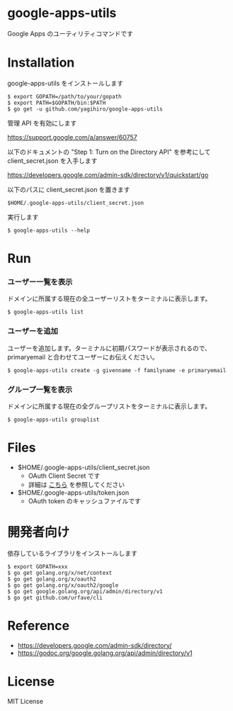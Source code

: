 # google-apps-utils

Google Apps のユーティリティコマンドです

# Installation

google-apps-utils をインストールします

```
$ export GOPATH=/path/to/your/gopath
$ export PATH=$GOPATH/bin:$PATH
$ go get -u github.com/yagihiro/google-apps-utils
```

管理 API を有効にします

https://support.google.com/a/answer/60757

以下のドキュメントの "Step 1: Turn on the Directory API" を参考にして client_secret.json を入手します

https://developers.google.com/admin-sdk/directory/v1/quickstart/go

以下のパスに client_secret.json を置きます

```
$HOME/.google-apps-utils/client_secret.json
```

実行します
```
$ google-apps-utils --help
```


# Run

### ユーザー一覧を表示

ドメインに所属する現在の全ユーザーリストをターミナルに表示します。
```
$ google-apps-utils list
```

### ユーザーを追加

ユーザーを追加します。ターミナルに初期パスワードが表示されるので、primaryemail と合わせてユーザーにお伝えください。
```
$ google-apps-utils create -g givenname -f familyname -e primaryemail
```

### グループ一覧を表示

ドメインに所属する現在の全グループリストをターミナルに表示します。
```
$ google-apps-utils grouplist
```

# Files

* $HOME/.google-apps-utils/client_secret.json
  * OAuth Client Secret です
  * 詳細は [こちら](https://developers.google.com/admin-sdk/directory/v1/quickstart/go) を参照してください
* $HOME/.google-apps-utils/token.json
  * OAuth token のキャッシュファイルです

# 開発者向け

依存しているライブラリをインストールします

```
$ export GOPATH=xxx
$ go get golang.org/x/net/context
$ go get golang.org/x/oauth2
$ go get golang.org/x/oauth2/google
$ go get google.golang.org/api/admin/directory/v1
$ go get github.com/urfave/cli
```

# Reference

* https://developers.google.com/admin-sdk/directory/
* https://godoc.org/google.golang.org/api/admin/directory/v1

# License

MIT License
